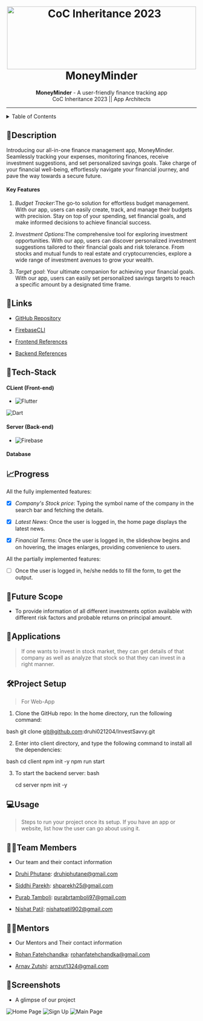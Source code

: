 <h1 align="center">
  <a href="https://github.com/CommunityOfCoders/Inheritance-2023">
    <img src="./Untitled.png" alt="CoC Inheritance 2023" width="500" height="166">
  </a>
  <br>
  MoneyMinder
</h1>

<div align="center">
   <strong>MoneyMinder</strong> - A user-friendly finance tracking app<br>
  CoC Inheritance 2023 || App Architects
</div>
<hr>

<details>
<summary>Table of Contents</summary>

- [📝Description](#description)
    - [Key Features](#key-features)
- [🔗Links](#links)
- [🤖Tech-Stack](#tech-stack)
    - [CLient (Front-end)](#client-front-end)
    - [Server (Back-end)](#server-back-end)
    - [Database](#database)
- [📈Progress](#progress)
- [🔮Future Scope](#future-scope)
- [💸Applications](#applications)
- [🛠Project Setup](#project-setup)
- [💻Usage](#usage)
- [👨‍💻Team Members](#team-members)
- [👨‍🏫Mentors](#mentors)
- [📱Screenshots](#screenshots)

</details>

## 📝Description

Introducing our all-in-one finance management app, MoneyMinder. Seamlessly tracking your expenses, monitoring finances, receive investment suggestions, and set personalized savings goals. Take charge of your financial well-being, effortlessly navigate your financial journey, and pave the way towards a secure future.

#### Key Features

<!-- 1. Login/Signup is the key feature that aids in making user's searches and interests private. -->

1. *Budget Tracker*:The go-to solution for effortless budget management. With our app, users can easily create, track, and manage their budgets with precision. Stay on top of your spending, set financial goals, and make informed decisions to achieve financial success. 

2. *Investment Options*:The comprehensive tool for exploring investment opportunities. With our app, users can discover personalized investment suggestions tailored to their financial goals and risk tolerance. From stocks and mutual funds to real estate and cryptocurrencies, explore a wide range of investment avenues to grow your wealth.

3. *Target goal*: Your ultimate companion for achieving your financial goals. With our app, users can easily set personalized savings targets to reach a specific amount by a designated time frame.



## 🔗Links

- [GitHub Repository](#https://github.com/druhi021204/InvestSavvy)
- [FirebaseCLI](https://console.firebase.google.com/u/1/project/moneyminder-c5285/overview)

- [Frontend References](https://www.youtube.com/watch?v=4JMnuaDjP8E&list=PLrjrqTcKCnhTXI2GyPkaQF47inLp6LoIC)

- [Backend References](https://www.youtube.com/watch?v=kwqb-6QyYt8&list=PLjVLYmrlmjGeA6_i1WOallrMbTzZtBcp8)

<!-- Add any more links/resources you used for your project -->

## 🤖Tech-Stack

#### CLient (Front-end)

- ![Flutter](https://cdn-images-1.medium.com/max/1200/1*5-aoK8IBmXve5whBQM90GA.png)

![Dart](https://uxwing.com/wp-content/themes/uxwing/download/brands-and-social-media/dart-programming-language-icon.png)


#### Server (Back-end)

- ![Firebase](https://www.gstatic.com/devrel-devsite/prod/v007b6b9ca3b0c540f1a70d3d8e9cb4ae5fe8301ccf9dd34be407e5b8cb6b5dac/firebase/images/touchicon-180.png)

#### Database



## 📈Progress

 All the fully implemented features:

- [x] *Company's Stock price*:  Typing the symbol name of the company in the search bar and fetching the details.
- [x] *Latest News*: Once the user is logged in, the home page displays the latest news.

- [x] *Financial Terms*: Once the user is logged in, the slideshow begins and on hovering, the images enlarges, providing convenience to users.

All the partially implemented features:

- [ ] Once the user is logged in, he/she nedds to fill the form, to get the output.

## 🔮Future Scope

- To provide information of all different investments option available with different risk factors and probable returns on principal amount.

## 💸Applications

>If one wants to invest in stock market, they can get details of that company as well as analyze that stock so that they can invest in a right manner.

## 🛠Project Setup

>For Web-App

 1. Clone the GitHub repo:
 In the home directory, run the following command:

 bash
 git clone <git@github.com>:druhi021204/InvestSavvy.git

 2. Enter into client directory, and type the following command to install all the dependencies:

 bash
 cd client
 npm init -y
 npm run start

 3. To start the backend server:
  bash

    cd server
    npm init -y

## 💻Usage

>Steps to run your project once its setup. If you have an app or website, list how the user can go about using it.

## 👨‍💻Team Members

- Our team and their contact information

- [Druhi Phutane](https://github.com/druhi021204): <druhiphutane@gmail.com>
- [Siddhi Parekh](https://github.com/siddhip2004): <shparekh25@gmail.com>
- [Purab Tamboli](https://github.com/thisisPurab): <purabrtamboli97@gmail.com>
- [Nishat Patil](https://github.com/nishatp9): <nishatpatil902@gmail.com>

## 👨‍🏫Mentors

- Our Mentors and Their contact information

- [Rohan Fatehchandka](https://github.com/rohanfatehchandka): <rohanfatehchandka@gmail.com>
- [Arnav Zutshi](https://github.com/AsRaNi1): <arnzut1324@gmail.com>

## 📱Screenshots

- A glimpse of our project

![Home Page](https://drive.google.com/uc?id=1dD_0P-yMc71j0Jktw0rgLJsnjhDDH2rc)
![Sign Up](https://drive.google.com/uc?id=1BdRuAx8ESTcx_PjWocw504p606ntSJHC)
![Main Page](https://drive.google.com/uc?id=10BVCxuN_q1JRY3huQNcYjoc67nfyuY0u)
